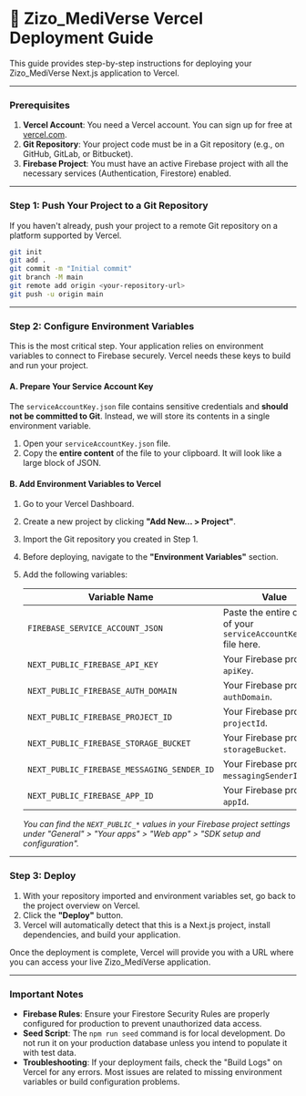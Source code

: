 # 🚀 Zizo_MediVerse Vercel Deployment Guide

This guide provides step-by-step instructions for deploying your Zizo_MediVerse Next.js application to Vercel.

---

### Prerequisites

1.  **Vercel Account**: You need a Vercel account. You can sign up for free at [vercel.com](https://vercel.com).
2.  **Git Repository**: Your project code must be in a Git repository (e.g., on GitHub, GitLab, or Bitbucket).
3.  **Firebase Project**: You must have an active Firebase project with all the necessary services (Authentication, Firestore) enabled.

---

### Step 1: Push Your Project to a Git Repository

If you haven't already, push your project to a remote Git repository on a platform supported by Vercel.

```bash
git init
git add .
git commit -m "Initial commit"
git branch -M main
git remote add origin <your-repository-url>
git push -u origin main
```

---

### Step 2: Configure Environment Variables

This is the most critical step. Your application relies on environment variables to connect to Firebase securely. Vercel needs these keys to build and run your project.

#### A. Prepare Your Service Account Key

The `serviceAccountKey.json` file contains sensitive credentials and **should not be committed to Git**. Instead, we will store its contents in a single environment variable.

1.  Open your `serviceAccountKey.json` file.
2.  Copy the **entire content** of the file to your clipboard. It will look like a large block of JSON.

#### B. Add Environment Variables to Vercel

1.  Go to your Vercel Dashboard.
2.  Create a new project by clicking **"Add New... > Project"**.
3.  Import the Git repository you created in Step 1.
4.  Before deploying, navigate to the **"Environment Variables"** section.
5.  Add the following variables:

    | Variable Name                     | Value                                                        |
    | --------------------------------- | ------------------------------------------------------------ |
    | `FIREBASE_SERVICE_ACCOUNT_JSON`   | Paste the entire content of your `serviceAccountKey.json` file here. |
    | `NEXT_PUBLIC_FIREBASE_API_KEY`    | Your Firebase project's `apiKey`.                            |
    | `NEXT_PUBLIC_FIREBASE_AUTH_DOMAIN` | Your Firebase project's `authDomain`.                        |
    | `NEXT_PUBLIC_FIREBASE_PROJECT_ID` | Your Firebase project's `projectId`.                         |
    | `NEXT_PUBLIC_FIREBASE_STORAGE_BUCKET` | Your Firebase project's `storageBucket`.                     |
    | `NEXT_PUBLIC_FIREBASE_MESSAGING_SENDER_ID` | Your Firebase project's `messagingSenderId`.                 |
    | `NEXT_PUBLIC_FIREBASE_APP_ID`     | Your Firebase project's `appId`.                             |

    *You can find the `NEXT_PUBLIC_*` values in your Firebase project settings under "General" > "Your apps" > "Web app" > "SDK setup and configuration".*

---

### Step 3: Deploy

1.  With your repository imported and environment variables set, go back to the project overview on Vercel.
2.  Click the **"Deploy"** button.
3.  Vercel will automatically detect that this is a Next.js project, install dependencies, and build your application.

Once the deployment is complete, Vercel will provide you with a URL where you can access your live Zizo_MediVerse application.

---

### Important Notes

*   **Firebase Rules**: Ensure your Firestore Security Rules are properly configured for production to prevent unauthorized data access.
*   **Seed Script**: The `npm run seed` command is for local development. Do not run it on your production database unless you intend to populate it with test data.
*   **Troubleshooting**: If your deployment fails, check the "Build Logs" on Vercel for any errors. Most issues are related to missing environment variables or build configuration problems.

